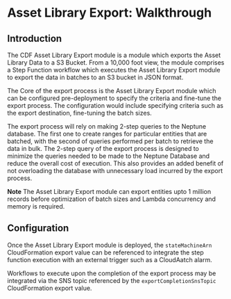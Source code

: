# Asset Library Export: Walkthrough

## Introduction

The CDF Asset Library Export module is a module which exports the Asset Library Data to a S3 Bucket. From a 10,000 foot view, the module comprises a Step Function workflow which executes the Asset Library Export module to export the data in batches to an S3 bucket in JSON format.

The Core of the export process is the Asset Library Export module which can be configured pre-deployment to specify the criteria and fine-tune the export process. The configuration would include specifying criteria such as the export destination, fine-tuning the batch sizes.

The export process will rely on making 2-step queries to the Neptune database. The first one to create ranges for particular entities that are batched, with the second of queries performed per batch to retrieve the data in bulk. The 2-step query of the export process is designed to minimize the queries needed to be made to the Neptune Database and reduce the overall cost of execution. This also provides an added benefit of not overloading the database with unnecessary load incurred by the export process.

**Note** The Asset Library Export module can export entities upto 1 million records before optimization of batch sizes and Lambda concurrency and memory is required.

## Configuration

Once the Asset Library Export module is deployed, the `stateMachineArn` CloudFormation export value can be referenced to integrate the step function execution with an external trigger such as a CloudAatch alarm.

Workflows to execute upon the completion of the export process may be integrated via the SNS topic referenced by the `exportCompletionSnsTopic` CloudFormation export value.

